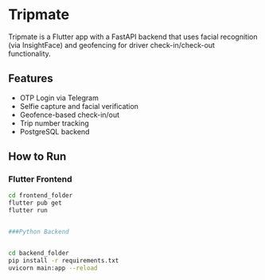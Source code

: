 # Tripmate

Tripmate is a Flutter app with a FastAPI backend that uses facial recognition (via InsightFace) and geofencing for driver check-in/check-out functionality.

## Features

- OTP Login via Telegram
- Selfie capture and facial verification
- Geofence-based check-in/out
- Trip number tracking
- PostgreSQL backend

## How to Run

### Flutter Frontend

```bash
cd frontend_folder
flutter pub get
flutter run


###Python Backend


cd backend_folder
pip install -r requirements.txt
uvicorn main:app --reload
